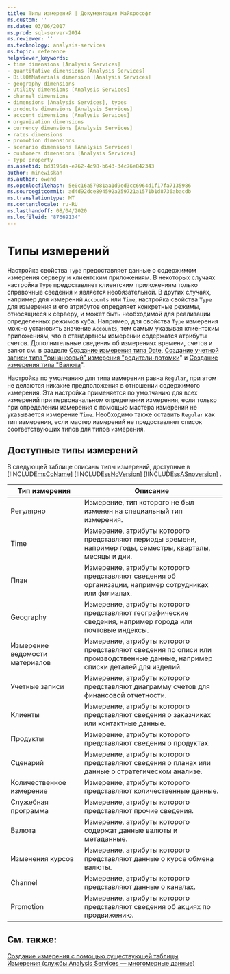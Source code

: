 ```yaml
---
title: Типы измерений | Документация Майкрософт
ms.custom: ''
ms.date: 03/06/2017
ms.prod: sql-server-2014
ms.reviewer: ''
ms.technology: analysis-services
ms.topic: reference
helpviewer_keywords:
- time dimensions [Analysis Services]
- quantitative dimensions [Analysis Services]
- BillOfMaterials dimension [Analysis Services]
- geography dimensions
- utility dimensions [Analysis Services]
- channel dimensions
- dimensions [Analysis Services], types
- products dimensions [Analysis Services]
- account dimensions [Analysis Services]
- organization dimensions
- currency dimensions [Analysis Services]
- rates dimensions
- promotion dimensions
- scenario dimensions [Analysis Services]
- customers dimensions [Analysis Services]
- Type property
ms.assetid: bd3195da-e762-4c98-b643-34c76e842343
author: minewiskan
ms.author: owend
ms.openlocfilehash: 5e0c16a57081aa1d9ed3cc6964d1f17fa7135986
ms.sourcegitcommit: ad4d92dce894592a259721a1571b1d8736abacdb
ms.translationtype: MT
ms.contentlocale: ru-RU
ms.lasthandoff: 08/04/2020
ms.locfileid: "87669134"
---
```

# <a name="dimension-types"></a>Типы измерений
  Настройка свойства `Type` предоставляет данные о содержимом измерения серверу и клиентским приложениям. В некоторых случаях настройка `Type` предоставляет клиентским приложениям только справочные сведения и является необязательной. В других случаях, например для измерений `Accounts` или `Time`, настройка свойства `Type` для измерения и его атрибутов определяет конкретные режимы, относящиеся к серверу, и может быть необходимой для реализации определенных режимов куба. Например, для свойства `Type` измерения можно установить значение `Accounts`, тем самым указывая клиентским приложениям, что в стандартном измерении содержатся атрибуты счетов.  Дополнительные сведения об измерениях времени, счетов и валют см. в разделе [Создание измерения типа Date](../multidimensional-models/database-dimensions-create-a-date-type-dimension.md), [Создание учетной записи типа "финансовый" измерения "родители-потомки](../multidimensional-models/database-dimensions-finance-account-of-parent-child-type.md)" и [Создание измерения типа "Валюта](../multidimensional-models/database-dimensions-create-a-currency-type-dimension.md)".  
  
 Настройка по умолчанию для типа измерения равна `Regular`, при этом не делаются никакие предположения в отношении содержимого измерения. Эта настройка применяется по умолчанию для всех измерений при первоначальном определении измерения, если только при определении измерения с помощью мастера измерений не указывается измерение `Time`. Необходимо также оставить `Regular` как тип измерения, если мастер измерений не предоставляет список соответствующих типов для типов измерения.  
  
## <a name="available-dimension-types"></a>Доступные типы измерений  
 В следующей таблице описаны типы измерений, доступные в [!INCLUDE[msCoName](../../includes/msconame-md.md)] [!INCLUDE[ssNoVersion](../../includes/ssnoversion-md.md)] [!INCLUDE[ssASnoversion](../../includes/ssasnoversion-md.md)] .  
  
|Тип измерения|Описание|  
|--------------------|-----------------|  
|Регулярно|Измерение, тип которого не был изменен на специальный тип измерения. |  
|Time|Измерение, атрибуты которого представляют периоды времени, например годы, семестры, кварталы, месяцы и дни.|  
|План|Измерение, атрибуты которого представляют сведения об организации, например сотрудниках или филиалах.|  
|Geography|Измерение, атрибуты которого представляют географические сведения, например города или почтовые индексы.|  
|Измерение ведомости материалов|Измерение, атрибуты которого представляют сведения по описи или производственные данные, например списки деталей для изделий.|  
|Учетные записи|Измерение, атрибуты которого представляют диаграмму счетов для финансовой отчетности.|  
|Клиенты|Измерение, атрибуты которого представляют сведения о заказчиках или контактные данные.|  
|Продукты|Измерение, атрибуты которого представляют сведения о продуктах.|  
|Сценарий|Измерение, атрибуты которого представляют сведения о планах или данные о стратегическом анализе.|  
|Количественное измерение|Измерение, атрибуты которого представляют количественные данные.|  
|Служебная программа|Измерение, атрибуты которого представляют прочие сведения.|  
|Валюта|Измерение, атрибуты которого содержат данные валюты и метаданные.|  
|Изменения курсов|Измерение, атрибуты которого представляют данные о курсе обмена валюты.|  
|Channel|Измерение, атрибуты которого представляют данные о каналах.|  
|Promotion|Измерение, атрибуты которого представляют сведения об акциях по продвижению.|  
  
## <a name="see-also"></a>См. также:  
 [Создание измерения с помощью существующей таблицы](../multidimensional-models/create-a-dimension-by-using-an-existing-table.md)   
 [Измерения (службы Analysis Services — многомерные данные)](dimensions-analysis-services-multidimensional-data.md)  
  
  
